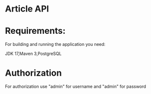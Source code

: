 # Article API

              
              
# Requirements:
For building and running the application you need:

  JDK 17,Maven 3,PostgreSQL
  
# Authorization
For authorization use "admin" for username and "admin" for password
